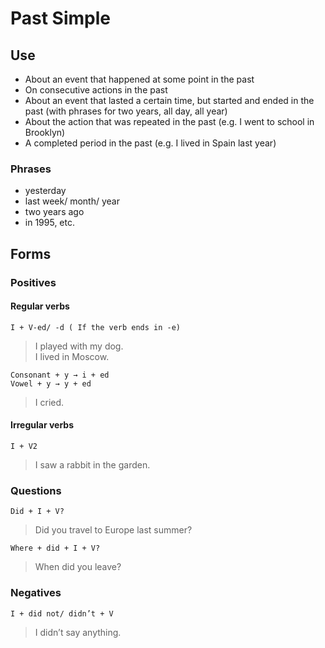 # Past Simple

## Use
* About an event that happened at some point in the past
* On consecutive actions in the past
* About an event that lasted a certain time, but started and ended in the past (with phrases for two years, all day, all year)
* About the action that was repeated in the past (e.g. I went to school in Brooklyn)
* A completed period in the past (e.g. I lived in Spain last year)


### Phrases
* yesterday
* last week/ month/ year
* two years ago
* in 1995, etc.

## Forms

### Positives

#### Regular verbs
    I + V-ed/ -d ( If the verb ends in -е)
> I played with my dog.  
I lived in Moscow.

    Consonant + y → i + ed
    Vowel + y → y + ed
> I cried.

#### Irregular verbs
    I + V2
> I saw a rabbit in the garden.

### Questions
    Did + I + V?
> Did you travel to Europe last summer?

    Where + did + I + V?
> When did you leave?

### Negatives
    I + did not/ didn’t + V
> I didn’t say anything.
